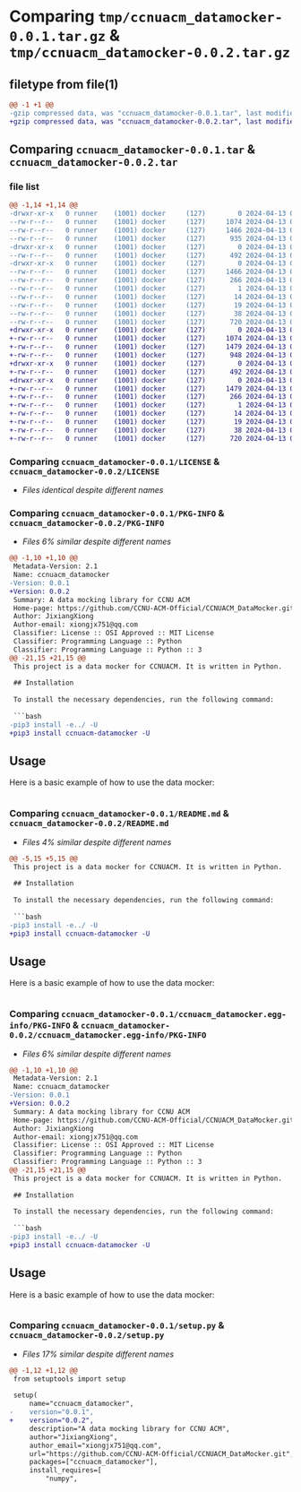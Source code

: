 # Comparing `tmp/ccnuacm_datamocker-0.0.1.tar.gz` & `tmp/ccnuacm_datamocker-0.0.2.tar.gz`

## filetype from file(1)

```diff
@@ -1 +1 @@
-gzip compressed data, was "ccnuacm_datamocker-0.0.1.tar", last modified: Sat Apr 13 07:12:46 2024, max compression
+gzip compressed data, was "ccnuacm_datamocker-0.0.2.tar", last modified: Sat Apr 13 07:18:30 2024, max compression
```

## Comparing `ccnuacm_datamocker-0.0.1.tar` & `ccnuacm_datamocker-0.0.2.tar`

### file list

```diff
@@ -1,14 +1,14 @@
-drwxr-xr-x   0 runner    (1001) docker     (127)        0 2024-04-13 07:12:46.780183 ccnuacm_datamocker-0.0.1/
--rw-r--r--   0 runner    (1001) docker     (127)     1074 2024-04-13 07:12:42.000000 ccnuacm_datamocker-0.0.1/LICENSE
--rw-r--r--   0 runner    (1001) docker     (127)     1466 2024-04-13 07:12:46.780183 ccnuacm_datamocker-0.0.1/PKG-INFO
--rw-r--r--   0 runner    (1001) docker     (127)      935 2024-04-13 07:12:42.000000 ccnuacm_datamocker-0.0.1/README.md
-drwxr-xr-x   0 runner    (1001) docker     (127)        0 2024-04-13 07:12:46.780183 ccnuacm_datamocker-0.0.1/ccnuacm_datamocker/
--rw-r--r--   0 runner    (1001) docker     (127)      492 2024-04-13 07:12:42.000000 ccnuacm_datamocker-0.0.1/ccnuacm_datamocker/__init__.py
-drwxr-xr-x   0 runner    (1001) docker     (127)        0 2024-04-13 07:12:46.780183 ccnuacm_datamocker-0.0.1/ccnuacm_datamocker.egg-info/
--rw-r--r--   0 runner    (1001) docker     (127)     1466 2024-04-13 07:12:46.000000 ccnuacm_datamocker-0.0.1/ccnuacm_datamocker.egg-info/PKG-INFO
--rw-r--r--   0 runner    (1001) docker     (127)      266 2024-04-13 07:12:46.000000 ccnuacm_datamocker-0.0.1/ccnuacm_datamocker.egg-info/SOURCES.txt
--rw-r--r--   0 runner    (1001) docker     (127)        1 2024-04-13 07:12:46.000000 ccnuacm_datamocker-0.0.1/ccnuacm_datamocker.egg-info/dependency_links.txt
--rw-r--r--   0 runner    (1001) docker     (127)       14 2024-04-13 07:12:46.000000 ccnuacm_datamocker-0.0.1/ccnuacm_datamocker.egg-info/requires.txt
--rw-r--r--   0 runner    (1001) docker     (127)       19 2024-04-13 07:12:46.000000 ccnuacm_datamocker-0.0.1/ccnuacm_datamocker.egg-info/top_level.txt
--rw-r--r--   0 runner    (1001) docker     (127)       38 2024-04-13 07:12:46.780183 ccnuacm_datamocker-0.0.1/setup.cfg
--rw-r--r--   0 runner    (1001) docker     (127)      720 2024-04-13 07:12:42.000000 ccnuacm_datamocker-0.0.1/setup.py
+drwxr-xr-x   0 runner    (1001) docker     (127)        0 2024-04-13 07:18:30.359870 ccnuacm_datamocker-0.0.2/
+-rw-r--r--   0 runner    (1001) docker     (127)     1074 2024-04-13 07:18:26.000000 ccnuacm_datamocker-0.0.2/LICENSE
+-rw-r--r--   0 runner    (1001) docker     (127)     1479 2024-04-13 07:18:30.359870 ccnuacm_datamocker-0.0.2/PKG-INFO
+-rw-r--r--   0 runner    (1001) docker     (127)      948 2024-04-13 07:18:26.000000 ccnuacm_datamocker-0.0.2/README.md
+drwxr-xr-x   0 runner    (1001) docker     (127)        0 2024-04-13 07:18:30.355869 ccnuacm_datamocker-0.0.2/ccnuacm_datamocker/
+-rw-r--r--   0 runner    (1001) docker     (127)      492 2024-04-13 07:18:26.000000 ccnuacm_datamocker-0.0.2/ccnuacm_datamocker/__init__.py
+drwxr-xr-x   0 runner    (1001) docker     (127)        0 2024-04-13 07:18:30.355869 ccnuacm_datamocker-0.0.2/ccnuacm_datamocker.egg-info/
+-rw-r--r--   0 runner    (1001) docker     (127)     1479 2024-04-13 07:18:30.000000 ccnuacm_datamocker-0.0.2/ccnuacm_datamocker.egg-info/PKG-INFO
+-rw-r--r--   0 runner    (1001) docker     (127)      266 2024-04-13 07:18:30.000000 ccnuacm_datamocker-0.0.2/ccnuacm_datamocker.egg-info/SOURCES.txt
+-rw-r--r--   0 runner    (1001) docker     (127)        1 2024-04-13 07:18:30.000000 ccnuacm_datamocker-0.0.2/ccnuacm_datamocker.egg-info/dependency_links.txt
+-rw-r--r--   0 runner    (1001) docker     (127)       14 2024-04-13 07:18:30.000000 ccnuacm_datamocker-0.0.2/ccnuacm_datamocker.egg-info/requires.txt
+-rw-r--r--   0 runner    (1001) docker     (127)       19 2024-04-13 07:18:30.000000 ccnuacm_datamocker-0.0.2/ccnuacm_datamocker.egg-info/top_level.txt
+-rw-r--r--   0 runner    (1001) docker     (127)       38 2024-04-13 07:18:30.359870 ccnuacm_datamocker-0.0.2/setup.cfg
+-rw-r--r--   0 runner    (1001) docker     (127)      720 2024-04-13 07:18:26.000000 ccnuacm_datamocker-0.0.2/setup.py
```

### Comparing `ccnuacm_datamocker-0.0.1/LICENSE` & `ccnuacm_datamocker-0.0.2/LICENSE`

 * *Files identical despite different names*

### Comparing `ccnuacm_datamocker-0.0.1/PKG-INFO` & `ccnuacm_datamocker-0.0.2/PKG-INFO`

 * *Files 6% similar despite different names*

```diff
@@ -1,10 +1,10 @@
 Metadata-Version: 2.1
 Name: ccnuacm_datamocker
-Version: 0.0.1
+Version: 0.0.2
 Summary: A data mocking library for CCNU ACM
 Home-page: https://github.com/CCNU-ACM-Official/CCNUACM_DataMocker.git
 Author: JixiangXiong
 Author-email: xiongjx751@qq.com
 Classifier: License :: OSI Approved :: MIT License
 Classifier: Programming Language :: Python
 Classifier: Programming Language :: Python :: 3
@@ -21,15 +21,15 @@
 This project is a data mocker for CCNUACM. It is written in Python.
 
 ## Installation
 
 To install the necessary dependencies, run the following command:
 
 ```bash
-pip3 install -e../ -U
+pip3 install ccnuacm-datamocker -U
 ```
 
 ## Usage
 
 Here is a basic example of how to use the data mocker:
 
 ```python
```

### Comparing `ccnuacm_datamocker-0.0.1/README.md` & `ccnuacm_datamocker-0.0.2/README.md`

 * *Files 4% similar despite different names*

```diff
@@ -5,15 +5,15 @@
 This project is a data mocker for CCNUACM. It is written in Python.
 
 ## Installation
 
 To install the necessary dependencies, run the following command:
 
 ```bash
-pip3 install -e../ -U
+pip3 install ccnuacm-datamocker -U
 ```
 
 ## Usage
 
 Here is a basic example of how to use the data mocker:
 
 ```python
```

### Comparing `ccnuacm_datamocker-0.0.1/ccnuacm_datamocker.egg-info/PKG-INFO` & `ccnuacm_datamocker-0.0.2/ccnuacm_datamocker.egg-info/PKG-INFO`

 * *Files 6% similar despite different names*

```diff
@@ -1,10 +1,10 @@
 Metadata-Version: 2.1
 Name: ccnuacm_datamocker
-Version: 0.0.1
+Version: 0.0.2
 Summary: A data mocking library for CCNU ACM
 Home-page: https://github.com/CCNU-ACM-Official/CCNUACM_DataMocker.git
 Author: JixiangXiong
 Author-email: xiongjx751@qq.com
 Classifier: License :: OSI Approved :: MIT License
 Classifier: Programming Language :: Python
 Classifier: Programming Language :: Python :: 3
@@ -21,15 +21,15 @@
 This project is a data mocker for CCNUACM. It is written in Python.
 
 ## Installation
 
 To install the necessary dependencies, run the following command:
 
 ```bash
-pip3 install -e../ -U
+pip3 install ccnuacm-datamocker -U
 ```
 
 ## Usage
 
 Here is a basic example of how to use the data mocker:
 
 ```python
```

### Comparing `ccnuacm_datamocker-0.0.1/setup.py` & `ccnuacm_datamocker-0.0.2/setup.py`

 * *Files 17% similar despite different names*

```diff
@@ -1,12 +1,12 @@
 from setuptools import setup
 
 setup(
     name="ccnuacm_datamocker",
-    version="0.0.1",
+    version="0.0.2",
     description="A data mocking library for CCNU ACM",
     author="JixiangXiong",
     author_email="xiongjx751@qq.com",
     url="https://github.com/CCNU-ACM-Official/CCNUACM_DataMocker.git",
     packages=["ccnuacm_datamocker"],
     install_requires=[
         "numpy",
```

